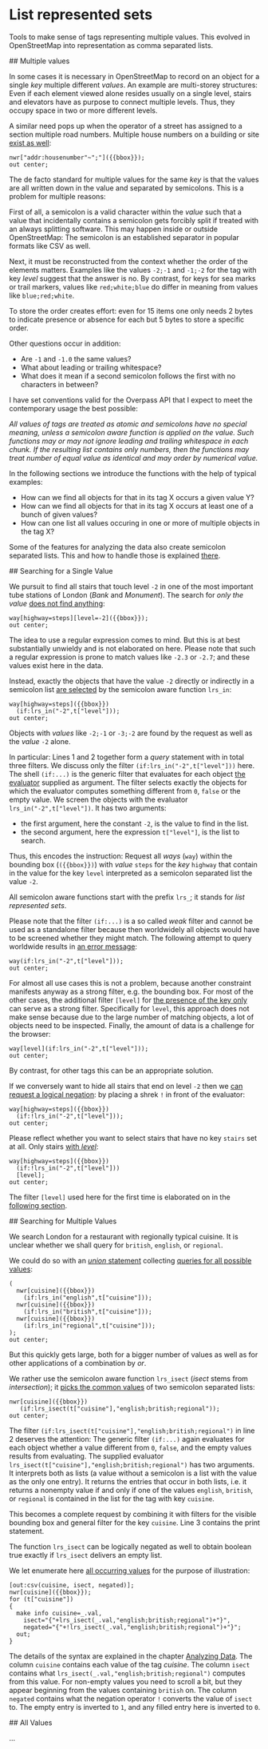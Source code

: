 List represented sets
=====================

Tools to make sense of tags representing multiple values.
This evolved in OpenStreetMap into representation as comma separated lists.

<a name="intro"/>
## Multiple values

In some cases it is necessary in OpenStreetMap
to record on an object for a single _key_ multiple different _values_.
An example are multi-storey structures:
Even if each element viewed alone resides usually on a single level,
stairs and elevators have as purpose to connect multiple levels.
Thus, they occupy space in two or more different levels.

A similar need pops up
when the operator of a street has assigned to a section multiple road numbers.
Multiple house numbers on a building or site [exist as well](https://overpass-turbo.eu/?lat=51.5&lon=0.0&zoom=13&Q=CGI_STUB):

    nwr["addr:housenumber"~";"]({{bbox}});
    out center;

The de facto standard for multiple values for the same _key_ is
that the values are all written down in the value and separated by semicolons.
This is a problem for multiple reasons:

First of all, a semicolon is a valid character within the _value_
such that a value that incidentally contains a semicolon gets forcibly split
if treated with an always splitting software.
This may happen inside or outside OpenStreetMap:
The semicolon is an established separator in popular formats like CSV as well.

Next, it must be reconstructed from the context whether the order of the elements matters.
Examples like the values `-2;-1` and `-1;-2` for the tag with key _level_ suggest
that the answer is no.
By contrast, for keys for sea marks or trail markers,
values like `red;white;blue` do differ in meaning from values like `blue;red;white`.

To store the order creates effort:
even for 15 items one only needs 2 bytes to indicate presence or absence for each
but 5 bytes to store a specific order.

Other questions occur in addition:

* Are `-1` and `-1.0` the same values?
* What about leading or trailing whitespace?
* What does it mean if a second semicolon follows the first with no characters in between?

I have set conventions valid for the Overpass API
that I expect to meet the contemporary usage the best possible:

_All values of tags are treated as atomic and semicolons have no special meaning,
unless a semicolon aware function is applied on the value.
Such functions may or may not ignore leading and trailing whitespace in each chunk.
If the resulting list contains only numbers,
then the functions may treat number of equal value as identical and may order by numerical value._

In the following sections we introduce the functions with the help of typical examples:

* How can we find all objects for that in its tag X occurs a given value Y?
* How can we find all objects for that in its tag X occurs at least one of a bunch of given values?
* How can one list all values occuring in one or more of multiple objects in the tag X?

Some of the features for analyzing the data also create semicolon separated lists.
This and how to handle those is explained [there](../analysis/index.md).

<a name="single"/>
## Searching for a Single Value

We pursuit to find all stairs that touch level `-2` in one of the most important tube stations of London (_Bank_ and _Monument_).
The search for _only the value_ [does not find anything](https://overpass-turbo.eu/?lat=51.512&lon=-0.0875&zoom=17&Q=CGI_STUB):

    way[highway=steps][level=-2]({{bbox}});
    out center;

The idea to use a regular expression comes to mind.
But this is at best substantially unwieldy and is not elaborated on here.
Please note that such a regular expression is prone to match values like `-2.3` or `-2.7`;
and these values exist here in the data.

Instead, exactly the objects that have the value `-2` directly or indirectly in a semicolon list
[are selected](https://overpass-turbo.eu/?lat=51.512&lon=-0.0875&zoom=17&Q=CGI_STUB) by the semicolon aware function `lrs_in`:

    way[highway=steps]({{bbox}})
      (if:lrs_in("-2",t["level"]));
    out center;

Objects with _values_ like `-2;-1` or `-3;-2` are found by the request as well as the _value_ `-2` alone.

In particular:
Lines 1 and 2 together form a _query_ statement with in total three filters.
We discuss only the filter `(if:lrs_in("-2",t["level"]))` here.
The shell `(if:...)` is the generic filter
that evaluates for each object [the evaluator](../preface/design.md#evaluators) supplied as argument.
The filter selects exactly the objects for which the evaluator computes something different from `0`, `false` or the empty value.
We screen the objects with the evaluator `lrs_in("-2",t["level"])`.
It has two arguments:

* the first argument, here the constant `-2`, is the value to find in the list.
* the second argument, here the expression `t["level"]`, is the list to search.

Thus, this encodes the instruction:
Request all _ways_ (`way`) within the bounding box (`({{bbox}})`) with _value_ `steps` for the _key_ `highway`
that contain in the value for the key `level` interpreted as a semicolon separated list the value `-2`.

All semicolon aware functions start with the prefix `lrs_`;
it stands for _list represented sets_.

Please note that the filter `(if:...)` is a so called _weak_ filter
and cannot be used as a standalone filter
because then worldwidely all objects would have to be screened whether they might match.
The following attempt to query worldwide results in [an error message](https://overpass-turbo.eu/?lat=51.512&lon=-0.0875&zoom=17&Q=CGI_STUB):

    way(if:lrs_in("-2",t["level"]));
    out center;

For almost all use cases this is not a problem,
because another constraint manifests anyway as a strong filter, e.g. the bounding box.
For most of the other cases, the additional filter `[level]` for [the presence of the key only](todo.md) can serve as a strong filter.
Specifically for `level`, this approach does not make sense
because due to the large number of matching objects,
a lot of objects need to be inspected.
Finally, the amount of data is a challenge for the browser:
<!-- NO_QL_LINK -->

    way[level](if:lrs_in("-2",t["level"]));
    out center;

By contrast, for other tags this can be an appropriate solution.

If we conversely want to hide all stairs that end on level `-2`
then we [can request a logical negation](https://overpass-turbo.eu/?lat=51.512&lon=-0.0875&zoom=17&Q=CGI_STUB): by placing a shrek `!` in front of the evaluator:

    way[highway=steps]({{bbox}})
      (if:!lrs_in("-2",t["level"]));
    out center;

Please reflect whether you want to select stairs
that have no key `stairs` set at all.
Only stairs [with _level_](https://overpass-turbo.eu/?lat=51.512&lon=-0.0875&zoom=17&Q=CGI_STUB):

    way[highway=steps]({{bbox}})
      (if:!lrs_in("-2",t["level"]))
      [level];
    out center;

The filter `[level]` used here for the first time is elaborated on in the [following section](misc_criteria.md#per_key).

<a name="multiple"/>
## Searching for Multiple Values

<!-- Not yet checked -->

We search London for a restaurant with regionally typical cuisine.
It is unclear whether we shall query for `british`, `english`, or `regional`.

We could do so with an [_union_ statement](union.md#union) collecting [queries for all possible values](https://overpass-turbo.eu/?lat=51.512&lon=-0.0875&zoom=14&Q=CGI_STUB):

    (
      nwr[cuisine]({{bbox}})
        (if:lrs_in("english",t["cuisine"]));
      nwr[cuisine]({{bbox}})
        (if:lrs_in("british",t["cuisine"]));
      nwr[cuisine]({{bbox}})
        (if:lrs_in("regional",t["cuisine"]));
    );
    out center;

But this quickly gets large,
both for a bigger number of values as well as for other applications of a combination by _or_.

We rather use the semicolon aware function `lrs_isect` (_isect_ stems from _intersection_);
it [picks the common values](https://overpass-turbo.eu/?lat=51.512&lon=-0.0875&zoom=14&Q=CGI_STUB) of two semicolon separated lists:

    nwr[cuisine]({{bbox}})
       (if:lrs_isect(t["cuisine"],"english;british;regional"));
    out center;

The filter `(if:lrs_isect(t["cuisine"],"english;british;regional")` in line 2 deserves the attention:
The generic filter `(if:...)` again evaluates for each object
whether a value different from `0`, `false`, and the empty values results from evaluating.
The supplied evaluator `lrs_isect(t["cuisine"],"english;british;regional")` has two arguments.
It interprets both as lists (a value without a semicolon is a list with the value as the only one entry).
It returns the entries that occur in both lists,
i.e. it returns a nonempty value
if and only if one of the values `english`, `british`, or `regional` is contained in the list for the tag with key `cuisine`.

This becomes a complete request
by combining it with filters for the visible bounding box and general filter for the key `cuisine`.
Line 3 contains the print statement.

The function `lrs_isect` can be logically negated as well
to obtain boolean true exactly if `lrs_isect` delivers an empty list.

We let enumerate here [all occurring values](https://overpass-turbo.eu/?lat=51.512&lon=-0.0875&zoom=14&Q=CGI_STUB) for the purpose of illustration:

    [out:csv(cuisine, isect, negated)];
    nwr[cuisine]({{bbox}});
    for (t["cuisine"])
    {
      make info cuisine=_.val,
        isect="{"+lrs_isect(_.val,"english;british;regional")+"}",
        negated="{"+!lrs_isect(_.val,"english;british;regional")+"}";
      out;
    }

The details of the syntax are explained in the chapter [Analyzing Data](../analysis/index.md).
The column `cuisine` contains each value of the tag _cuisine_.
The column `isect` contains what `lrs_isect(_.val,"english;british;regional")` computes from this value.
For non-empty values you need to scroll a bit,
but they appear beginning from the values containing `british` on.
The column `negated` contains what the negation operator `!` converts the value of `isect` to.
The empty entry is inverted to `1`,
and any filled entry here is inverted to `0`.

<a name="all"/>
## All Values

...
